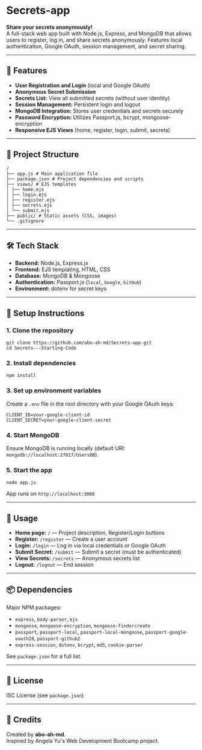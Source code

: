 # Secrets-app

**Share your secrets anonymously!**  
A full-stack web app built with Node.js, Express, and MongoDB that allows users to register, log in, and share secrets anonymously. Features local authentication, Google OAuth, session management, and secret sharing.

---

## 🚀 Features

- **User Registration and Login** (local and Google OAuth)
- **Anonymous Secret Submission**
- **Secrets List:** View all submitted secrets (without user identity)
- **Session Management:** Persistent login and logout
- **MongoDB Integration:** Stores user credentials and secrets securely
- **Password Encryption:** Utilizes Passport.js, bcrypt, mongoose-encryption
- **Responsive EJS Views** (home, register, login, submit, secrets)

---

## 📁 Project Structure
```
/
├── app.js # Main application file
├── package.json # Project dependencies and scripts
├── views/ # EJS templates
│ ├── home.ejs
│ ├── login.ejs
│ ├── register.ejs
│ ├── secrets.ejs
│ └── submit.ejs
├── public/ # Static assets (CSS, images)
└── .gitignore
```

---

## 🛠️ Tech Stack

- **Backend:** Node.js, Express.js
- **Frontend:** EJS templating, HTML, CSS
- **Database:** MongoDB & Mongoose
- **Authentication:** Passport.js (`local`, `Google`, `GitHub`)
- **Environment:** dotenv for secret keys

---

## 🔧 Setup Instructions

### 1. Clone the repository

```
git clone https://github.com/abo-ah-md/Secrets-app.git
cd Secrets---Starting-Code
```

### 2. Install dependencies
```
npm install
```

### 3. Set up environment variables

Create a `.env` file in the root directory with your Google OAuth keys:

```
CLIENT_ID=your-google-client-id
CLIENT_SECRET=your-google-client-secret
```

### 4. Start MongoDB

Ensure MongoDB is running locally (default URI: `mongodb://localhost:27017/UsersDB`).

### 5. Start the app

```
node app.js
```
App runs on `http://localhost:3000`

---

## 🔑 Usage

- **Home page:** `/` — Project description, Register/Login buttons
- **Register:** `/register` — Create a user account
- **Login:** `/login` — Log in via local credentials or Google OAuth
- **Submit Secret:** `/submit` — Submit a secret (must be authenticated)
- **View Secrets:** `/secrets` — Anonymous secrets list
- **Logout:** `/logout` — End session

---

## 📦 Dependencies

Major NPM packages:

- `express`, `body-parser`, `ejs`
- `mongoose`, `mongoose-encryption`, `mongoose-findorcreate`
- `passport`, `passport-local`, `passport-local-mongoose`, `passport-google-oauth20`, `passport-github2`
- `express-session`, `dotenv`, `bcrypt`, `md5`, `cookie-parser`

See `package.json` for a full list.

---

## 📜 License

ISC License (see `package.json`)

---

## 🙌 Credits

Created by **abo-ah-md**.  
Inspired by Angela Yu's Web Development Bootcamp project.
